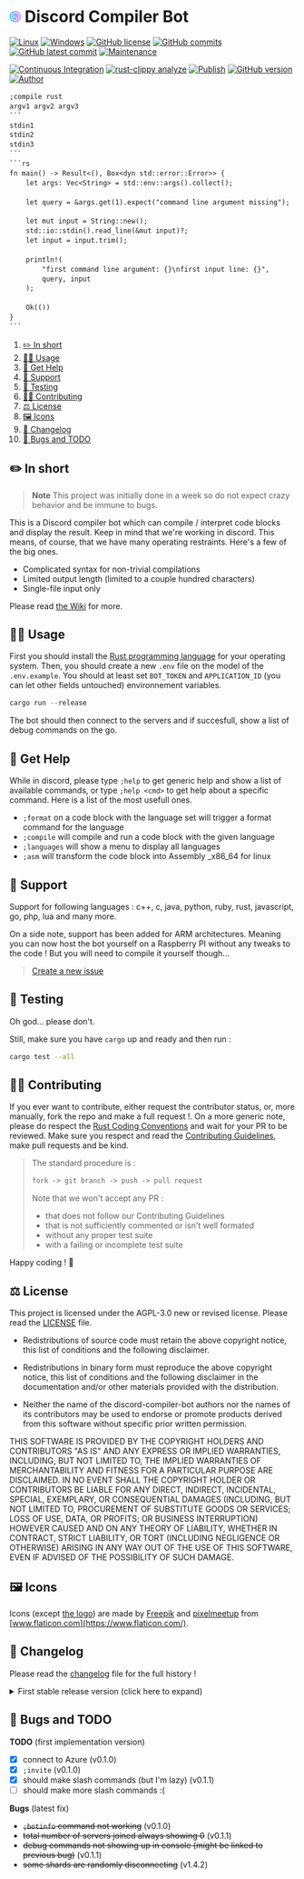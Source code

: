 # <img src="assets/code.png" alt="icon" width="4%"/> Discord Compiler Bot

[![Linux](https://svgshare.com/i/Zhy.svg)](https://docs.microsoft.com/en-us/windows/wsl/tutorials/gui-apps)
[![Windows](https://svgshare.com/i/ZhY.svg)](https://svgshare.com/i/ZhY.svg)
[![GitHub license](https://img.shields.io/github/license/ThomasByr/discord-compiler-bot)](https://github.com/ThomasByr/discord-compiler-bot/blob/master/LICENSE)
[![GitHub commits](https://badgen.net/github/commits/ThomasByr/discord-compiler-bot)](https://GitHub.com/ThomasByr/discord-compiler-bot/commit/)
[![GitHub latest commit](https://badgen.net/github/last-commit/ThomasByr/discord-compiler-bot)](https://gitHub.com/ThomasByr/discord-compiler-bot/commit/)
[![Maintenance](https://img.shields.io/badge/maintained%3F-yes-green.svg)](https://GitHub.com/ThomasByr/discord-compiler-bot/graphs/commit-activity)

[![Continuous Integration](https://github.com/ThomasByr/discord-compiler-bot/actions/workflows/main.yml/badge.svg)](https://github.com/ThomasByr/discord-compiler-bot/actions/workflows/main.yml)
[![rust-clippy analyze](https://github.com/ThomasByr/discord-compiler-bot/actions/workflows/rust-clippy.yml/badge.svg)](https://github.com/ThomasByr/discord-compiler-bot/actions/workflows/rust-clippy.yml)
[![Publish](https://github.com/ThomasByr/discord-compiler-bot/actions/workflows/publish.yml/badge.svg)](https://github.com/ThomasByr/discord-compiler-bot/actions/workflows/publish.yml)
[![GitHub version](https://badge.fury.io/gh/ThomasByr%2Fdiscord-compiler-bot.svg)](https://github.com/ThomasByr/discord-compiler-bot)
[![Author](https://img.shields.io/badge/author-@ThomasByr-blue)](https://github.com/ThomasByr)

````txt
;compile rust
argv1 argv2 argv3
```
stdin1
stdin2
stdin3
```
```rs
fn main() -> Result<(), Box<dyn std::error::Error>> {
    let args: Vec<String> = std::env::args().collect();

    let query = &args.get(1).expect("command line argument missing");

    let mut input = String::new();
    std::io::stdin().read_line(&mut input)?;
    let input = input.trim();

    println!(
        "first command line argument: {}\nfirst input line: {}",
        query, input
    );

    Ok(())
}
```
````

1. [✏️ In short](#️-in-short)
2. [👩‍🏫 Usage](#-usage)
3. [💁 Get Help](#-get-help)
4. [🔰 Support](#-support)
5. [🧪 Testing](#-testing)
6. [🧑‍🏫 Contributing](#-contributing)
7. [⚖️ License](#️-license)
8. [🖼️ Icons](#️-icons)
9. [🔄 Changelog](#-changelog)
10. [🐛 Bugs and TODO](#-bugs-and-todo)

## ✏️ In short

> **Note**
> This project was initially done in a week so do not expect crazy behavior and be immune to bugs.

This is a Discord compiler bot which can compile / interpret code blocks and display the result. Keep in mind that we're working in discord. This means, of course, that we have many operating restraints. Here's a few of the big ones.

- Complicated syntax for non-trivial compilations
- Limited output length (limited to a couple hundred characters)
- Single-file input only

Please read [the Wiki](https://github.com/ThomasByr/discord-compiler-bot/wiki) for more.

## 👩‍🏫 Usage

First you should install the [Rust programming language](https://www.rust-lang.org/learn/get-started) for your operating system. Then, you should create a new `.env` file on the model of the `.env.example`. You should at least set `BOT_TOKEN` and `APPLICATION_ID` (you can let other fields untouched) environnement variables.

```ps1
cargo run --release
```

The bot should then connect to the servers and if succesfull, show a list of debug commands on the go.

## 💁 Get Help

While in discord, please type `;help` to get generic help and show a list of available commands, or type `;help <cmd>` to get help about a specific command. Here is a list of the most usefull ones.

- `;format` on a code block with the language set will trigger a format command for the language
- `;compile` will compile and run a code block with the given language
- `;languages` will show a menu to display all languages
- `;asm` will transform the code block into Assembly \_x86_64 for linux

## 🔰 Support

Support for following languages : c++, c, java, python, ruby, rust, javascript, go, php, lua and many more.

On a side note, support has been added for ARM architectures. Meaning you can now host the bot yourself on a Raspberry PI without any tweaks to the code ! But you will need to compile it yourself though...

> [Create a new issue](https://github.com/ThomasByr/discord-compiler-bot/issues/new)

## 🧪 Testing

Oh god... please don't.

Still, make sure you have `cargo` up and ready and then run :

```bash
cargo test --all
```

## 🧑‍🏫 Contributing

If you ever want to contribute, either request the contributor status, or, more manually, fork the repo and make a full request !. On a more generic note, please do respect the [Rust Coding Conventions](https://rustc-dev-guide.rust-lang.org/conventions.html) and wait for your PR to be reviewed. Make sure you respect and read the [Contributing Guidelines](.github/CONTRIBUTING.md), make pull requests and be kind.

> The standard procedure is :
>
> ```txt
> fork -> git branch -> push -> pull request
> ```
>
> Note that we won't accept any PR :
>
> - that does not follow our Contributing Guidelines
> - that is not sufficiently commented or isn't well formated
> - without any proper test suite
> - with a failing or incomplete test suite

Happy coding ! 🙂

## ⚖️ License

This project is licensed under the AGPL-3.0 new or revised license. Please read the [LICENSE](LICENSE) file.

- Redistributions of source code must retain the above copyright notice, this list of conditions and the following disclaimer.

- Redistributions in binary form must reproduce the above copyright notice, this list of conditions and the following disclaimer in the documentation and/or other materials provided with the distribution.

- Neither the name of the discord-compiler-bot authors nor the names of its contributors may be used to endorse or promote products derived from this software without specific prior written permission.

THIS SOFTWARE IS PROVIDED BY THE COPYRIGHT HOLDERS AND CONTRIBUTORS "AS IS" AND ANY EXPRESS OR IMPLIED WARRANTIES, INCLUDING, BUT NOT LIMITED TO, THE IMPLIED WARRANTIES OF MERCHANTABILITY AND FITNESS FOR A PARTICULAR PURPOSE ARE DISCLAIMED. IN NO EVENT SHALL THE COPYRIGHT HOLDER OR CONTRIBUTORS BE LIABLE FOR ANY DIRECT, INDIRECT, INCIDENTAL, SPECIAL, EXEMPLARY, OR CONSEQUENTIAL DAMAGES (INCLUDING, BUT NOT LIMITED TO, PROCUREMENT OF SUBSTITUTE GOODS OR SERVICES; LOSS OF USE, DATA, OR PROFITS; OR BUSINESS INTERRUPTION) HOWEVER CAUSED AND ON ANY THEORY OF LIABILITY, WHETHER IN CONTRACT, STRICT LIABILITY, OR TORT (INCLUDING NEGLIGENCE OR OTHERWISE) ARISING IN ANY WAY OUT OF THE USE OF THIS SOFTWARE, EVEN IF ADVISED OF THE POSSIBILITY OF SUCH DAMAGE.

## 🖼️ Icons

Icons (except [the logo](assets/code.png)) are made by [Freepik](https://www.flaticon.com/authors/freepik) and [pixelmeetup](https://www.flaticon.com/authors/pixelmeetup) from [www.flaticon.com](https://www.flaticon.com/).

## 🔄 Changelog

Please read the [changelog](changelog.md) file for the full history !

<details>
    <summary>  First stable release version (click here to expand) </summary>

**v1.0** unwrapping

- strongest cargo clippy analysis
- fixed some `panic!` on `.unwrap()`
- support for custom fail emoji
- the bot now uses 75B less ram on average, yay

**v1.1** swaps

- rewrote [CONTRIBUTING.md](.github/CONTRIBUTING.md)
- rules for background runner > .log
- TypeScript fix & shorthand `ts`
- `panic!` hook : prevent invalid panic logs from obfuscating errors
- rolled back to a lower output length limit

**v1.2** what is more useful when is broken ?

- reworked C and Java boilerplates
- check for existence of builds
- added `bash` and `sh` aliases for `bash script`

**v1.3** more languages

- added `c#` and `cs` aliases for `csharp`
- ... and many more

**v1.4** dependencies

- added `.rustfmt.toml` to enforce a consistent style
- updated dependencies (notably serenity to `0.11.5`)
- finally unified embed dispatching
- went back to dispatching embeds manually for `;asm` and `;compile` commands
- upgraded godbolt
- restored proper order of operation when loading shards

**v1.5** bench

- ensured regular expressions are compiled statically
- minor bump to serenity `0.11.6` and use of unstable features (forum threads)

</details>

## 🐛 Bugs and TODO

**TODO** (first implementation version)

- [x] connect to Azure (v0.1.0)
- [x] `;invite` (v0.1.0)
- [x] should make slash commands (but I'm lazy) (v0.1.1)
- [ ] should make more slash commands :(

**Bugs** (latest fix)

- ~~`;botinfo` command not working~~ (v0.1.0)
- ~~total number of servers joined always showing 0~~ (v0.1.1)
- ~~debug commands not showing up in console (might be linked to previous bug)~~ (v0.1.1)
- ~~some shards are randomly disconnecting~~ (v1.4.2)
